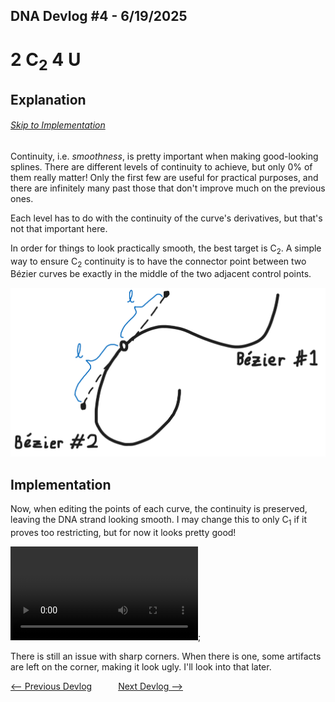 ## DNA Devlog #4 - 6/19/2025
# 2 C<sub>2</sub> 4 U

## Explanation
###### [Skip to Implementation](#implementation)

Continuity, i.e. *smoothness*, is pretty important when making good-looking splines. There are different levels of continuity to achieve, but only 0% of them really matter! Only the first few are useful for practical purposes, and there are infinitely many past those that don't improve much on the previous ones.

Each level has to do with the continuity of the curve's derivatives, but that's not that important here.


In order for things to look practically smooth, the best target is C<sub>2</sub>.
A simple way to ensure C<sub>2</sub> continuity is to have the connector point between two Bézier curves be exactly in the middle of the two adjacent control points.

![Diagram](../devlog_media/DNA_devlog_4_c2.png)

## Implementation

Now, when editing the points of each curve, the continuity is preserved, leaving the DNA strand looking smooth. I may change this to only C<sub>1</sub> if it proves too restricting, but for now it looks pretty good!

![C2 Continuity](../devlog_media/DNA_devlog_4_continuity.mp4);

There is still an issue with sharp corners. When there is one, some artifacts are left on the corner, making it look ugly. I'll look into that later.


[<-- Previous Devlog](DNA_DEVLOG_3.md)   [Next Devlog -->](DNA_DEVLOG_5.md)